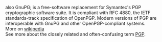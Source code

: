 also GnuPG; is a free-software replacement for Symantec's PGP cryptographic software suite. It is compliant with RFC 4880, the IETF standards-track specification of OpenPGP. Modern versions of PGP are interoperable with GnuPG and other OpenPGP-compliant systems.  
More on [wikipedia](https://en.wikipedia.org/wiki/GNU_Privacy_Guard)  
See more about the closely related and often-confusing term [PGP](PGP).